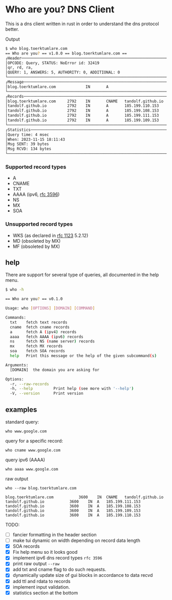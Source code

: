 # Who are you? DNS Client

This is a dns client written in rust in order to understand the dns protocol better.

Output
```bash
$ who blog.toerktumlare.com
== Who are you? == v1.0.0 == blog.toerktumlare.com ==
┌Header──────────────────────────────────────────────────────────────────┐
│OPCODE: Query, STATUS: NoError id: 32419                                │
│qr, rd, ra,                                                             │
│QUERY: 1, ANSWERS: 5, AUTHORITY: 0, ADDITIONAL: 0                       │
└────────────────────────────────────────────────────────────────────────┘
┌Message─────────────────────────────────────────────────────────────────┐
│blog.toerktumlare.com             IN       A                            │
└────────────────────────────────────────────────────────────────────────┘
┌Records─────────────────────────────────────────────────────────────────┐
│blog.toerktumlare.com     2792    IN       CNAME   tandolf.github.io    │
│tandolf.github.io         2792    IN       A       185.199.110.153      │
│tandolf.github.io         2792    IN       A       185.199.108.153      │
│tandolf.github.io         2792    IN       A       185.199.111.153      │
│tandolf.github.io         2792    IN       A       185.199.109.153      │
└────────────────────────────────────────────────────────────────────────┘
┌Statistics──────────────────────────────────────────────────────────────┐
│Query time: 4 msec                                                      │
│When: 2023-11-15 18:11:43                                               │
│Msg SENT: 39 bytes                                                      │
│Msg RCVD: 134 bytes                                                     │
└────────────────────────────────────────────────────────────────────────┘
```

### Supported record types
- A
- CNAME
- TXT
- AAAA (ipv6, [rfc 3596](https://datatracker.ietf.org/doc/html/rfc3596))
- NS
- MX
- SOA

### Unsupported record types
- WKS (as declared in [rfc 1123](https://www.rfc-editor.org/rfc/rfc1123#page-55) 5.2.12)
- MD (obsoleted by MX)
- MF (obsoleted by MX)

## help
There are support for several type of queries, all documented in the help menu.

```bash
$ who -h

== Who are you? == v0.1.0

Usage: who [OPTIONS] [DOMAIN] [COMMAND]

Commands:
  txt    fetch text records
  cname  fetch cname records
  a      fetch A (ipv4) records
  aaaa   fetch AAAA (ipv6) records
  ns     fetch NS (name server) records
  mx     fetch MX records
  soa    fetch SOA records
  help   Print this message or the help of the given subcommand(s)

Arguments:
  [DOMAIN]  the domain you are asking for

Options:
  -r, --raw-records
  -h, --help         Print help (see more with '--help')
  -V, --version      Print version
```

## examples

standard query:
```
who www.google.com
```

query for a specific record:
```
who cname www.google.com
```

query ipv6 (AAAA)
```
who aaaa www.google.com
```

raw output
```
who --raw blog.toerktumlare.com

blog.toerktumlare.com			3600	IN	CNAME	tandolf.github.io
tandolf.github.io			3600	IN	A	185.199.111.153
tandolf.github.io			3600	IN	A	185.199.108.153
tandolf.github.io			3600	IN	A	185.199.109.153
tandolf.github.io			3600	IN	A	185.199.110.153
```

TODO:
- [ ] fancier formatting in the header section
- [ ] make tui dynamic on width depending on record data length
- [x] SOA records
- [x] Fix help menu so it looks good
- [x] implement ipv6 dns record types `rfc 3596` 
- [x] print raw output `--raw`
- [x] add txt and cname flag to do such requests.
- [x] dynamically update size of gui blocks in accordance to data recvd
- [x] add ttl and rdata to records
- [x] implement input validation.
- [x] statistics section at the bottom
